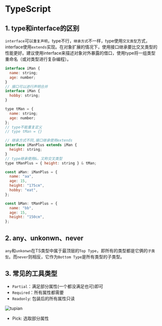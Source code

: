 # TypeScript

## 1. type和interface的区别

`interface`可以`重复声明`，type不行，`继承方式`不一样，type使用`交叉类型`方式，interface使用`extends`实现。在对象扩展的情况下，使用接口继承要比交叉类型的性能更好。建议使用interface来描述对象对外暴露的借口，使用type将一组类型重命名（或对类型进行复杂编程）。

```js
interface iMan {
  name: string;
  age: number;
}
// 接口可以进行声明合并
interface iMan {
  hobby: string;
}

type tMan = {
  name: string;
  age: number;
};
// type不能重复定义
// type tMan = {}

// 继承方式不同,接口继承使用extends
interface iManPlus extends iMan {
  height: string;
}
// type继承使用&，又称交叉类型
type tManPlus = { height: string } & tMan;

const aMan: iManPlus = {
  name: "aa",
  age: 15,
  height: "175cm",
  hobby: "eat",
};

const bMan: tManPlus = {
  name: "bb",
  age: 15,
  height: "150cm",
};
```
## 2. any、unkonwn、never

`any`和`unkonwn`在TS类型中属于最顶层的`Top Type`，即所有的类型都是它俩的`子类型`。而`never`则相反，它作为`Bottom Type`是所有类型的子类型。

## 3. 常见的工具类型

- `Partial`：满足部分属性(一个都没满足也可)即可
- `Required`：所有属性都需要
- `Readonly`: 包装后的所有属性只读

![tupian](./assets/img/13.webp)

- Pick: 选取部分属性
